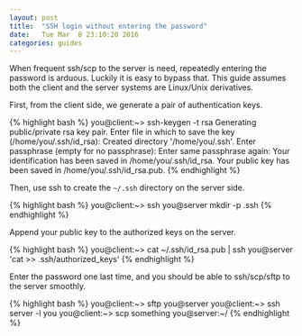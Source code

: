 ```yaml
---
layout: post
title:  "SSH login without entering the password"
date:   Tue Mar  8 23:10:20 2016
categories: guides
---
```


When frequent ssh/scp to the server is need, repeatedly entering the password is arduous. Luckily it is easy to bypass that. This guide assumes both the client and the server systems are Linux/Unix derivatives.

First, from the client side, we generate a pair of authentication keys.

{% highlight bash %}
you@client:~> ssh-keygen -t rsa
Generating public/private rsa key pair.
Enter file in which to save the key (/home/you/.ssh/id_rsa): 
Created directory '/home/you/.ssh'.
Enter passphrase (empty for no passphrase): 
Enter same passphrase again: 
Your identification has been saved in /home/you/.ssh/id_rsa.
Your public key has been saved in /home/you/.ssh/id_rsa.pub.
{% endhighlight %}

Then, use ssh to create the ```~/.ssh``` directory on the server side.

{% highlight bash %}
you@client:~> ssh you@server mkdir -p .ssh
{% endhighlight %}

Append your public key to the authorized keys on the server.

{% highlight bash %}
you@client:~> cat ~/.ssh/id_rsa.pub | ssh you@server 'cat >> .ssh/authorized_keys'
{% endhighlight %}

Enter the password one last time, and you should be able to ssh/scp/sftp to the server smoothly.

{% highlight bash %}
you@client:~> sftp you@server
you@client:~> ssh server -l you
you@client:~> scp something you@server:~/
{% endhighlight %}

